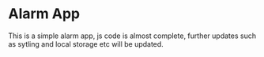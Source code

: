 # Alarm App
This is a simple alarm app, js code is almost complete, further updates such as sytling and local storage etc will be updated.